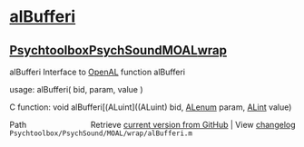 # [alBufferi](alBufferi)
## [Psychtoolbox](Psychtoolbox)[PsychSound](PsychSound)[MOAL](MOAL)[wrap](wrap)

alBufferi  Interface to [OpenAL](OpenAL) function alBufferi  
  
usage:  alBufferi( bid, param, value )  
  
C function:  void alBufferi[(ALuint]((ALuint) bid, [ALenum](ALenum) param, [ALint](ALint) value)  




<div class="code_header" style="text-align:right;">
  <span style="float:left;">Path&nbsp;&nbsp;</span> <span class="counter">Retrieve <a href=
  "https://raw.github.com/Psychtoolbox-3/Psychtoolbox-3/beta/Psychtoolbox/PsychSound/MOAL/wrap/alBufferi.m">current version from GitHub</a> | View <a href=
  "https://github.com/Psychtoolbox-3/Psychtoolbox-3/commits/beta/Psychtoolbox/PsychSound/MOAL/wrap/alBufferi.m">changelog</a></span>
</div>
<div class="code">
  <code>Psychtoolbox/PsychSound/MOAL/wrap/alBufferi.m</code>
</div>

